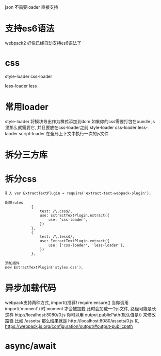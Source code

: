 json 不需要loader 直接支持

# 支持es6语法 #
webpack2 好像已经自动支持es6语法了

# css #
style-loader css-loader

less-loader less


# 常用loader #
style-loader 将模块导出作为样式添加到dom
如果你的css需要打包在bundle js里那么就需要它, 并且要放在css-loader之前
style-loader css-loader less-laoder
script-loader 在全局上下文中执行一次的js文件

# 拆分三方库 #


# 拆分css #
```
引入 var ExtractTextPlugin = require('extract-text-webpack-plugin');

配置rules
			{
				test: /\.css$/,
				use: ExtractTextPlugin.extract({
					use: 'css-loader',
				})
			},
			{
				test: /\.less$/,
				use: ExtractTextPlugin.extract({
					use: ['css-loader', 'less-loader'],
				})
			},

添加插件
new ExtractTextPlugin('styles.css'),

```

# 异步加载代码 #
webpack支持两种方式, import()推荐! require.ensure()
当你调用import('moment') 时 moment 才会被加载
此时会加载一个js文件, 路径可能是长这样 http://localhost:8080/0.js
你可以用 output.publicPath(默认值是/) 来修改路径
比如 /assets/ 那么结果就是
http://localhost:8080/assets/0.js
见 https://webpack.js.org/configuration/output/#output-publicpath

# async/await #
